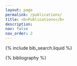 ```yaml
---
layout: page
permalink: /publications/
title: <b>Publications</b>
description:
nav: false
nav_order: 2
---
```


<!-- _pages/publications.md -->

<!-- Bibsearch Feature -->

{% include bib_search.liquid %}

<div class="publications">

{% bibliography %}

</div>
